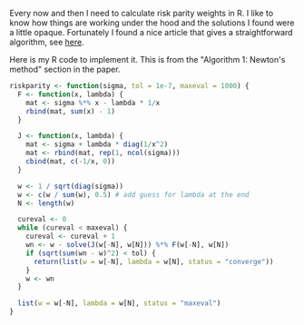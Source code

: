 <!-- 
.. title: Risk Parity Weights in R
.. slug: risk-parity-weights-in-r
.. date: 2017-05-05 13:50:55 UTC-05:00
.. tags: 
.. category: 
.. link: 
.. description: 
.. type: text
-->

Every now and then I need to calculate risk parity weights in R. I
like to know how things are working under the hood and the solutions I
found were a little opaque. Fortunately I found a nice article that
gives a straightforward algorithm,
see [here](http://www.iinews.com/site/pdfs/joi_fall_2012_ra1.pdf).

Here is my R code to implement it. This is from the "Algorithm 1:
Newton's method" section in the paper.

```R
riskparity <- function(sigma, tol = 1e-7, maxeval = 1000) {
  F <- function(x, lambda) {
    mat <- sigma %*% x - lambda * 1/x
    rbind(mat, sum(x) - 1)
  }

  J <- function(x, lambda) {
    mat <- sigma + lambda * diag(1/x^2)
    mat <- rbind(mat, rep(1, ncol(sigma)))
    cbind(mat, c(-1/x, 0))
  }

  w <- 1 / sqrt(diag(sigma))
  w <- c(w / sum(w), 0.5) # add guess for lambda at the end
  N <- length(w)

  cureval <- 0
  while (cureval < maxeval) {
    cureval <- cureval + 1
    wn <- w - solve(J(w[-N], w[N])) %*% F(w[-N], w[N])
    if (sqrt(sum(wn - w)^2) < tol) {
      return(list(w = w[-N], lambda = w[N], status = "converge"))
    }
    w <- wn
  }

  list(w = w[-N], lambda = w[N], status = "maxeval")
}
```
